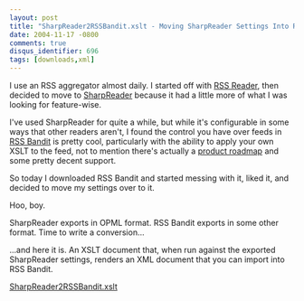 ```yaml
---
layout: post
title: "SharpReader2RSSBandit.xslt - Moving SharpReader Settings Into RSS Bandit"
date: 2004-11-17 -0800
comments: true
disqus_identifier: 696
tags: [downloads,xml]
---
```

I use an RSS aggregator almost daily. I started off with [RSS
Reader](http://www.rssreader.com/), then decided to move to
[SharpReader](http://www.sharpreader.com) because it had a little more
of what I was looking for feature-wise.

 I've used SharpReader for quite a while, but while it's configurable in
some ways that other readers aren't, I found the control you have over
feeds in [RSS Bandit](http://www.rssbandit.org/) is pretty cool,
particularly with the ability to apply your own XSLT to the feed, not to
mention there's actually a [product
roadmap](http://sourceforge.net/forum/forum.php?forum_id=397557) and
some pretty decent support.

 So today I downloaded RSS Bandit and started messing with it, liked it,
and decided to move my settings over to it.

 Hoo, boy.

 SharpReader exports in OPML format. RSS Bandit exports in some other
format. Time to write a conversion...

 ...and here it is. An XSLT document that, when run against the exported
SharpReader settings, renders an XML document that you can import into
RSS Bandit.

[SharpReader2RSSBandit.xslt](https://gist.github.com/tillig/c2ad71a7c6cb65603269a3185ed3f6dd/archive/3b49cd0fca6d96b91b8d9741417636fb56168fdf.zip)
